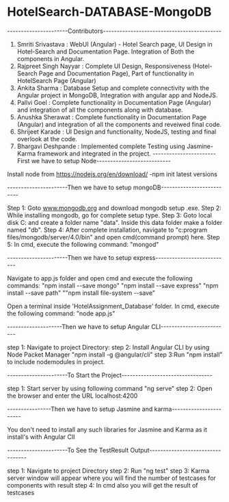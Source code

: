 # HotelSearch-DATABASE-MongoDB

----------------------Contributors-------------------------------------------

1. Smriti Srivastava : WebUI (Angular) - Hotel Search page, UI Design in Hotel-Search and Documentation Page. Integration of Both the components in Angular.
2. Rajpreet Singh Nayyar : Complete UI Design, Responsiveness (Hotel-Search Page and Documentation Page), Part of functionality in HotelSearch Page (Angular) 
3. Ankita Sharma : Database Setup and complete connectivity with the Angular project in MongoDB, Integration with angular app and NodeJS.
4. Pallvi Goel : Complete functionality in Documentation Page (Angular) and integration of all the components along with database.
5. Anushka Sherawat : Complete functionality in Documentation Page (Angular) and integration of all the components and reveiwed final code.
6. Shrijeet Karade : UI Design and functionality, NodeJS, testing and final overlook at the code.
7. Bhargavi Deshpande : Implemented complete Testing using Jasmine-Karma framework and integrated in the project.
-----------------------First we have to setup Node---------------------------

Install node from https://nodejs.org/en/download/
-npm init
latest versions

----------------------Then we have to setup mongoDB--------------------------

Step 1: Goto www.mongodb.org and download mongodb setup .exe.
Step 2: While installing mongodb, go for complete setup type.
Step 3: Goto local disk C: and create a folder name "data". Inside this data folder make a folder named "db".
Step 4: After complete installation, navigate to 
	"c:program files/mongodb/server/4.0/bin"
	and open cmd(command prompt) here.
Step 5: In cmd, execute the following command:
	"mongod"

----------------------Then we have to setup express---------------------------

Navigate to app.js folder and open cmd and execute the following commands:
"npm install --save mongo"
"npm install --save express"
"npm install --save path" 
""npm install file-system --save"

Open a terminal inside 'HotelAssignment_Database' folder.
In cmd, execute the following command:
"node app.js" 

--------------------Then we have to setup Angular CLI-------------------------

step 1: Navigate to project Directory: 
step 2: Install Angular CLI by using Node Packet Manager "npm install -g @angular/cli"
step 3:Run "npm install" to include nodemodules in project. 

----------------------To Start the Project---------------------------------

step 1: Start server by using following command "ng serve"
step 2: Open the browser and enter the URL localhost:4200

----------------Then we have to setup Jasmine and karma-----------------------

 You don't need to install any such libraries for Jasmine and Karma as it install's with Angular ClI 

----------------------To See the TestResult Output--------------------------------- 

step 1: Navigate to project Directory
step 2: Run "ng test" 
step 3: Karma server window will appear where you will find the number of testcases for components with result
step 4: In cmd also you will get the result of testcases


